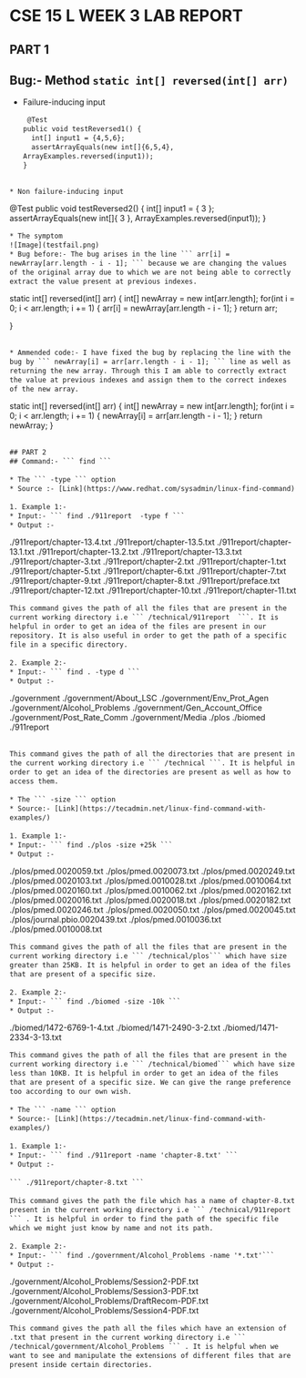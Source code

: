 # CSE 15 L WEEK 3 LAB REPORT 

## PART 1 

## Bug:- Method ``` static int[] reversed(int[] arr) ```

* Failure-inducing input
  
  ```
   @Test
  public void testReversed1() {
    int[] input1 = {4,5,6};
    assertArrayEquals(new int[]{6,5,4}, ArrayExamples.reversed(input1));
  } 
```

* Non failure-inducing input

```
@Test 
public void testReversed2() {
    int[] input1 = { 3 };
    assertArrayEquals(new int[]{ 3 }, ArrayExamples.reversed(input1));
}
 ```
* The symptom
![Image](testfail.png)
* Bug before:- The bug arises in the line ``` arr[i] = newArray[arr.length - i - 1]; ``` because we are changing the values of the original array due to which we are not being able to correctly extract the value present at previous indexes.
```
static int[] reversed(int[] arr) {
    int[] newArray = new int[arr.length];
    for(int i = 0; i < arr.length; i += 1) {
      arr[i] = newArray[arr.length - i - 1];
    }
    return arr;
    
  }
```

* Ammended code:- I have fixed the bug by replacing the line with the bug by ``` newArray[i] = arr[arr.length - i - 1]; ``` line as well as returning the new array. Through this I am able to correctly extract the value at previous indexes and assign them to the correct indexes of the new array.
```
static int[] reversed(int[] arr) {
    int[] newArray = new int[arr.length];
    for(int i = 0; i < arr.length; i += 1) {
      newArray[i] = arr[arr.length - i - 1];
    }
    return newArray;
  }
```

## PART 2
## Command:- ``` find ```

* The ``` -type ``` option
* Source :- [Link](https://www.redhat.com/sysadmin/linux-find-command)

1. Example 1:-
* Input:- ``` find ./911report  -type f ```
* Output :-

```
./911report/chapter-13.4.txt
./911report/chapter-13.5.txt
./911report/chapter-13.1.txt
./911report/chapter-13.2.txt
./911report/chapter-13.3.txt
./911report/chapter-3.txt
./911report/chapter-2.txt
./911report/chapter-1.txt
./911report/chapter-5.txt
./911report/chapter-6.txt
./911report/chapter-7.txt
./911report/chapter-9.txt
./911report/chapter-8.txt
./911report/preface.txt
./911report/chapter-12.txt
./911report/chapter-10.txt
./911report/chapter-11.txt

```
This command gives the path of all the files that are present in the current working directory i.e ``` /technical/911report  ```. It is helpful in order to get an idea of the files are present in our repository. It is also useful in order to get the path of a specific file in a specific directory. 

2. Example 2:-
* Input:- ``` find . -type d ```
* Output :-

```
./government
./government/About_LSC
./government/Env_Prot_Agen
./government/Alcohol_Problems
./government/Gen_Account_Office
./government/Post_Rate_Comm
./government/Media
./plos
./biomed
./911report

```
  
This command gives the path of all the directories that are present in the current working directory i.e ``` /technical ```. It is helpful in order to get an idea of the directories are present as well as how to access them.

* The ``` -size ``` option
* Source:- [Link](https://tecadmin.net/linux-find-command-with-examples/)

1. Example 1:-
* Input:- ``` find ./plos -size +25k ```
* Output :-

```
./plos/pmed.0020059.txt
./plos/pmed.0020073.txt
./plos/pmed.0020249.txt
./plos/pmed.0020103.txt
./plos/pmed.0010028.txt
./plos/pmed.0010064.txt
./plos/pmed.0020160.txt
./plos/pmed.0010062.txt
./plos/pmed.0020162.txt
./plos/pmed.0020016.txt
./plos/pmed.0020018.txt
./plos/pmed.0020182.txt
./plos/pmed.0020246.txt
./plos/pmed.0020050.txt
./plos/pmed.0020045.txt
./plos/journal.pbio.0020439.txt
./plos/pmed.0010036.txt
./plos/pmed.0010008.txt
```
This command gives the path of all the files that are present in the current working directory i.e ``` /technical/plos``` which have size greater than 25KB. It is helpful in order to get an idea of the files that are present of a specific size.

2. Example 2:-
* Input:- ``` find ./biomed -size -10k ```
* Output :-

```
./biomed/1472-6769-1-4.txt
./biomed/1471-2490-3-2.txt
./biomed/1471-2334-3-13.txt

```
This command gives the path of all the files that are present in the current working directory i.e ``` /technical/biomed``` which have size less than 10KB. It is helpful in order to get an idea of the files that are present of a specific size. We can give the range preference too according to our own wish.

* The ``` -name ``` option
* Source:- [Link](https://tecadmin.net/linux-find-command-with-examples/)

1. Example 1:-
* Input:- ``` find ./911report -name 'chapter-8.txt' ```
* Output :-

``` ./911report/chapter-8.txt ```

This command gives the path the file which has a name of chapter-8.txt present in the current working directory i.e ``` /technical/911report ``` . It is helpful in order to find the path of the specific file which we might just know by name and not its path.

2. Example 2:-
* Input:- ``` find ./government/Alcohol_Problems -name '*.txt'```
* Output :-

```
./government/Alcohol_Problems/Session2-PDF.txt
./government/Alcohol_Problems/Session3-PDF.txt
./government/Alcohol_Problems/DraftRecom-PDF.txt
./government/Alcohol_Problems/Session4-PDF.txt

```
This command gives the path all the files which have an extension of .txt that present in the current working directory i.e ``` /technical/government/Alcohol_Problems ``` . It is helpful when we want to see and manipulate the extensions of different files that are present inside certain directories.










